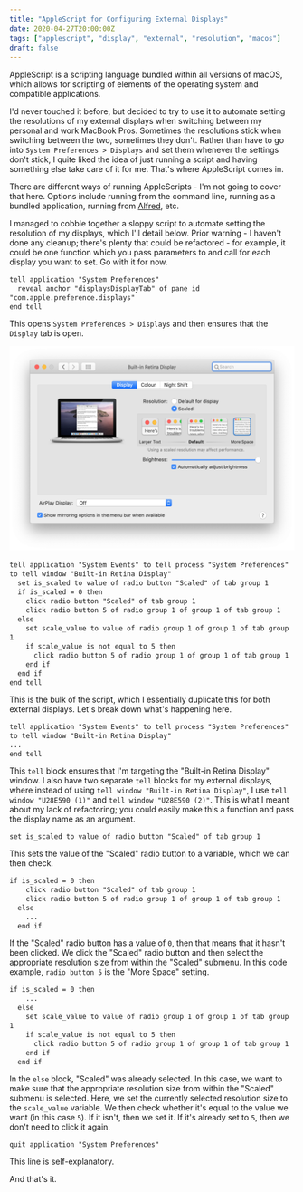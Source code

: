 ```yaml
---
title: "AppleScript for Configuring External Displays"
date: 2020-04-27T20:00:00Z
tags: ["applescript", "display", "external", "resolution", "macos"]
draft: false
---
```


AppleScript is a scripting language bundled within all versions of macOS, which allows for scripting of elements of the operating system and compatible applications.

I'd never touched it before, but decided to try to use it to automate setting the resolutions of my external displays when switching between my personal and work MacBook Pros.
Sometimes the resolutions stick when switching between the two, sometimes they don't. Rather than have to go into `System Preferences > Displays` and set them whenever the
settings don't stick, I quite liked the idea of just running a script and having something else take care of it for me. That's where AppleScript comes in.

There are different ways of running AppleScripts - I'm not going to cover that here. Options include running from the command line, running as a bundled application, running
from [Alfred](https://www.alfredapp.com), etc.

I managed to cobble together a sloppy script to automate setting the resolution of my displays, which I'll detail below. Prior warning - I haven't done any cleanup; there's
plenty that could be refactored - for example, it could be one function which you pass parameters to and call for each display you want to set. Go with it for now.

```applescript
tell application "System Preferences"
  reveal anchor "displaysDisplayTab" of pane id "com.apple.preference.displays"
end tell
```

This opens `System Preferences > Displays` and then ensures that the `Display` tab is open.

![System Preferences > Displays](/img/20200427-display.png)

```applescript
tell application "System Events" to tell process "System Preferences" to tell window "Built-in Retina Display"
  set is_scaled to value of radio button "Scaled" of tab group 1
  if is_scaled = 0 then
    click radio button "Scaled" of tab group 1
    click radio button 5 of radio group 1 of group 1 of tab group 1
  else
    set scale_value to value of radio group 1 of group 1 of tab group 1
    if scale_value is not equal to 5 then
      click radio button 5 of radio group 1 of group 1 of tab group 1
    end if
  end if
end tell
```

This is the bulk of the script, which I essentially duplicate this for both external displays. Let's break down what's happening here.

```applescript
tell application "System Events" to tell process "System Preferences" to tell window "Built-in Retina Display"
...
end tell
```

This `tell` block ensures that I'm targeting the "Built-in Retina Display" window. I also have two separate `tell` blocks for my external displays, where instead of using
`tell window "Built-in Retina Display"`, I use `tell window "U28E590 (1)"` and `tell window "U28E590 (2)"`. This is what I meant about my lack of refactoring; you could easily
make this a function and pass the display name as an argument.

```applescript
set is_scaled to value of radio button "Scaled" of tab group 1
```

This sets the value of the "Scaled" radio button to a variable, which we can then check.

```applescript
if is_scaled = 0 then
    click radio button "Scaled" of tab group 1
    click radio button 5 of radio group 1 of group 1 of tab group 1
  else
    ...
  end if
```

If the "Scaled" radio button has a value of `0`, then that means that it hasn't been clicked. We click the "Scaled" radio button and then select the appropriate resolution
size from within the "Scaled" submenu. In this code example, `radio button 5` is the "More Space" setting.

```applescript
if is_scaled = 0 then
    ...
  else
    set scale_value to value of radio group 1 of group 1 of tab group 1
    if scale_value is not equal to 5 then
      click radio button 5 of radio group 1 of group 1 of tab group 1
    end if
  end if
```

In the `else` block, "Scaled" was already selected. In this case, we want to make sure that the appropriate resolution size from within the "Scaled" submenu is selected. Here,
we set the currently selected resolution size to the `scale_value` variable. We then check whether it's equal to the value we want (in this case `5`). If it isn't, then we set it. If it's already set to `5`, then we don't need to click it again.

```applescript
quit application "System Preferences"
```

This line is self-explanatory.

And that's it.
